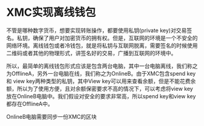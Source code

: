 # XMC实现离线钱包

不管是哪种数字货币，想要实现转账操作，都要使用私钥\(private key\)对交易签名。私钥，确保了用户对加密货币的拥有权。但是，互联网的环境是一个不安全的网络环境。离线钱包或者冷钱包，就是将私钥与互联网脱离，需要签名的时候使用二维码或者其他的物理形式，讲签名好的交易，广播到互联网的环境中。

所以，最简单的离线钱包形式应该是包含两台电脑，其中一台电脑离线，我们称之为OfflineA，另外一台电脑在线，我们称之为OnlineB。由于XMC包含spend key 和 view key两种类型的私钥，其中View key可以用来查看余额，但是不能花费余额，所以为了使用方便，且对余额保密要求不高的情况下，可以考虑将view key放在OnlineB电脑中。我们假设对安全的要求非常高，所以spend key和view key都存在OfflineA中。

OnlineB电脑需要同步一份XMC的区块

